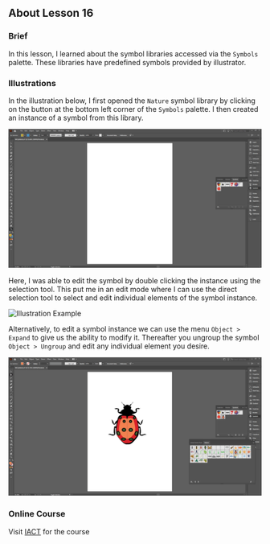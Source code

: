 ## About Lesson 16

### Brief
In this lesson, I learned about the symbol libraries accessed via the `Symbols` palette. These libraries have predefined symbols provided by illustrator.

### Illustrations

In the illustration below, I first opened the `Nature` symbol library by clicking on the button at the bottom left corner of the `Symbols` palette. I then created an instance of a symbol from this library.

![Illustration Example](../assets/images/lesson-16/illustration-01.gif)

Here, I was able to edit the symbol by double clicking the instance using the selection tool. This put me in an edit mode where I can use the direct selection tool to select and edit individual elements of the symbol instance.

![Illustration Example](../assets/images/lesson-16/illustration-02.gif)

Alternatively, to edit a symbol instance we can use the menu `Object > Expand` to give us the ability to modify it. Thereafter you ungroup the symbol `Object > Ungroup` and edit any individual element you desire.

![Illustration Example](../assets/images/lesson-16/illustration-03.gif)

### Online Course
Visit [IACT](https://iact.ie) for the course